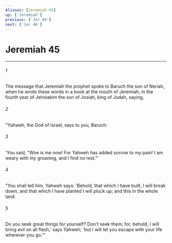 ```yaml
---
Aliases: [Jeremiah 45]
up: ['Jeremiah']
previous: ['Jer 44']
next: ['Jer 46']
---
```

# Jeremiah 45
***





###### 1 

The message that Jeremiah the prophet spoke to Baruch the son of Neriah, when he wrote these words in a book at the mouth of Jeremiah, in the fourth year of Jehoiakim the son of Josiah, king of Judah, saying, 



###### 2 

"Yahweh, the God of Israel, says to you, Baruch: 



###### 3 

'You said, "Woe is me now! For Yahweh has added sorrow to my pain! I am weary with my groaning, and I find no rest."' 



###### 4 

"You shall tell him, Yahweh says: 'Behold, that which I have built, I will break down, and that which I have planted I will pluck up; and this in the whole land. 



###### 5 

Do you seek great things for yourself? Don't seek them; for, behold, I will bring evil on all flesh,' says Yahweh; 'but I will let you escape with your life wherever you go.'"
